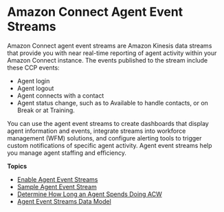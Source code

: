 # Amazon Connect Agent Event Streams<a name="agent-event-streams"></a>

Amazon Connect agent event streams are Amazon Kinesis data streams that provide you with near real\-time reporting of agent activity within your Amazon Connect instance\. The events published to the stream include these CCP events: 
+ Agent login
+ Agent logout
+ Agent connects with a contact
+ Agent status change, such as to Available to handle contacts, or on Break or at Training\. 

You can use the agent event streams to create dashboards that display agent information and events, integrate streams into workforce management \(WFM\) solutions, and configure alerting tools to trigger custom notifications of specific agent activity\. Agent event streams help you manage agent staffing and efficiency\.

**Topics**
+ [Enable Agent Event Streams](agent-event-streams-enable.md)
+ [Sample Agent Event Stream](sample-agent-event-stream.md)
+ [Determine How Long an Agent Spends Doing ACW](determine-acw-time.md)
+ [Agent Event Streams Data Model](agent-event-stream-model.md)